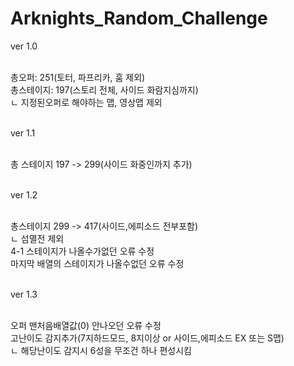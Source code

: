 # Arknights_Random_Challenge

ver 1.0<br><br>

총오퍼: 251(토터, 파프리카, 훔 제외)<br>
총스테이지: 197(스토리 전체, 사이드 화람지심까지)<br>
  ㄴ 지정된오퍼로 해야하는 맵, 영상맵 제외<br><br>
  
ver 1.1<br><br>

총 스테이지 197 -> 299(사이드 화중인까지 추가)<br><br>

ver 1.2<br><br>

총스테이지 299 -> 417(사이드,에피소드 전부포함)<br>
  ㄴ 섬멸전 제외<br>
4-1 스테이지가 나올수가없던 오류 수정<br>
마지막 배열의 스테이지가 나올수없던 오류 수정<br><br>

ver 1.3<br><br>

오퍼 맨처음배열값(0) 안나오던 오류 수정<br>
고난이도 감지추가(7지하드모드, 8지이상 or 사이드,에피소드 EX 또는 S맵)<br>
  ㄴ 해당난이도 감지시 6성을 무조건 하나 편성시킴<br><br>
